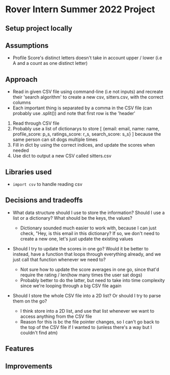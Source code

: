 # Rover Intern Summer 2022 Project

## Setup project locally


## Assumptions
  - Profile Score's distinct letters doesn't take in account upper / lower (i.e A and a count as one distinct letter)



## Approach
  - Read in given CSV file using command-line (i.e not inputs) and recreate their 'search algorithm' to create a new csv, sitters.csv, with the correct columns
  - Each important thing is separated by a comma in the CSV file (can probably use .split()) and note that first row is the 'header'
  1) Read through CSV file 
  2) Probably use a list of dictionarys to store [ {email: email, name: name, profile_score: p_s, ratings_score: r_s, search_score: s_s} ] because the same person can sit dogs multiple times
  3) Fill in dict by using the correct indices, and update the scores when needed
  4) Use dict to output a new CSV called sitters.csv

## Libraries used
  - `import csv` to handle reading csv


## Decisions and tradeoffs
  - What data structure should I use to store the information? Should I use a list or a dictionary? What should be the keys, the values?
    - Dictionary sounded much easier to work with, because I can just check, "Hey, is this email in this dictionary? If so, we don't need to create a new one, let's just update the existing values
    
  - Should I try to update the scores in one go? Would it be better to instead, have a function that loops through everything already, and we just call that function whenever we need to?
    - Not sure how to update the score averages in one go, since that'd require the rating / len(how many times the user sat dogs)
    - Probably better to do the latter, but need to take into time complexity since we're looping through a big CSV file again
    
  - Should I store the whole CSV file into a 2D list? Or should I try to parse them on the go?
    - I think store into a 2D list, and use that list whenever we want to access anything from the CSV file
    - Reason for this is bc the file pointer changes, so I can't go back to the top of the CSV file if I wanted to (unless there's a way but I couldn't find atm)

## Features


## Improvements
